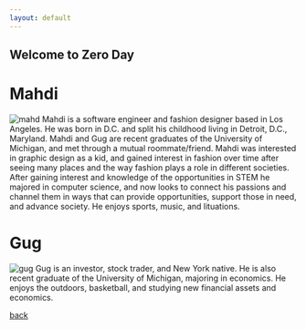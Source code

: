 ```yaml
---
layout: default
---
```


## Welcome to Zero Day

# Mahdi
![mahd](https://gateway.pinata.cloud/ipfs/QmR5r4D1QeMNRrD29fH8rcT1g7bHDCbUgwbrzoDoALFXBy)
Mahdi is a software engineer and fashion designer based in Los Angeles.  He was born in D.C. and split his childhood living in Detroit, D.C., Maryland. Mahdi and Gug are recent graduates of the University of Michigan, and met through a mutual roommate/friend.  Mahdi was interested in graphic design as a kid, and gained interest in fashion over time after seeing many places and the way fashion plays a role in different societies. After gaining interest and knowledge of the opportunities in STEM he majored in computer science, and now looks to connect his passions and channel them in ways that can provide opportunities, support those in need, and advance society. He enjoys sports, music, and lituations.

# Gug

![gug](https://gateway.pinata.cloud/ipfs/QmVoeWgVnTH2iuyMVemUFpJV39Dzn8TViCPTC6K1oqGY3i)
Gug is an investor, stock trader, and New York native. He is also recent graduate of the University of Michigan, majoring in economics. He enjoys the outdoors, basketball, and studying new financial assets and economics.


[back](./)
